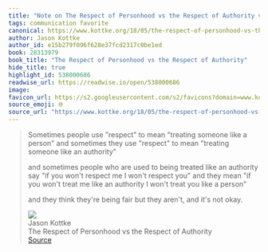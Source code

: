 ```yaml
---
title: "Note on The Respect of Personhood vs the Respect of Authority via Jason Kottke"
tags: communication favorite
canonical: https://www.kottke.org/18/05/the-respect-of-personhood-vs-the-respect-of-authority
author: Jason Kottke
author_id: e15b279f096f628e37fcd2317c0be1ed
book: 28313979
book_title: "The Respect of Personhood vs the Respect of Authority"
hide_title: true
highlight_id: 538000686
readwise_url: https://readwise.io/open/538000686
image: 
favicon_url: https://s2.googleusercontent.com/s2/favicons?domain=www.kottke.org
source_emoji: 🌐
source_url: "https://www.kottke.org/18/05/the-respect-of-personhood-vs-the-respect-of-authority#:~:text=Sometimes%20people%20use,it%27s%20not%20okay."
---
```


> Sometimes people use "respect" to mean "treating someone like a person" and sometimes they use "respect" to mean "treating someone like an authority"
> 
> and sometimes people who are used to being treated like an authority say "if you won't respect me I won't respect you" and they mean "if you won't treat me like an authority I won't treat you like a person"
> 
> and they think they're being fair but they aren't, and it's not okay.
> <div class="quoteback-footer"><div class="quoteback-avatar"><img class="mini-favicon" src="https://s2.googleusercontent.com/s2/favicons?domain=www.kottke.org"></div><div class="quoteback-metadata"><div class="metadata-inner"><span style="display:none">FROM:</span><div aria-label="Jason Kottke" class="quoteback-author"> Jason Kottke</div><div aria-label="The Respect of Personhood vs the Respect of Authority" class="quoteback-title"> The Respect of Personhood vs the Respect of Authority</div></div></div><div class="quoteback-backlink"><a target="_blank" aria-label="go to the full text of this quotation" rel="noopener" href="https://www.kottke.org/18/05/the-respect-of-personhood-vs-the-respect-of-authority#:~:text=Sometimes%20people%20use,it%27s%20not%20okay." class="quoteback-arrow"> Source</a></div></div>